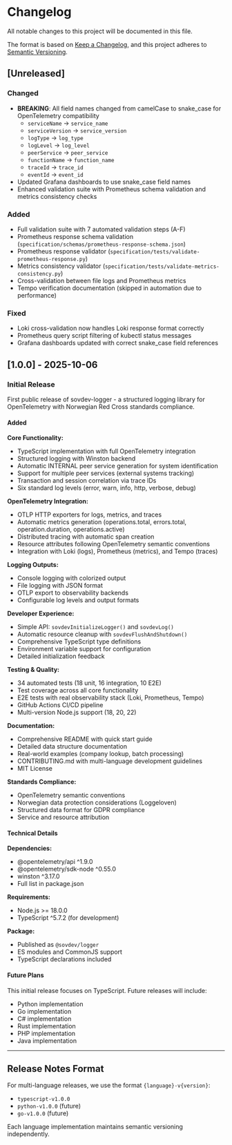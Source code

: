 # Changelog

All notable changes to this project will be documented in this file.

The format is based on [Keep a Changelog](https://keepachangelog.com/en/1.0.0/),
and this project adheres to [Semantic Versioning](https://semver.org/spec/v2.0.0.html).

## [Unreleased]

### Changed
- **BREAKING**: All field names changed from camelCase to snake_case for OpenTelemetry compatibility
  - `serviceName` → `service_name`
  - `serviceVersion` → `service_version`
  - `logType` → `log_type`
  - `logLevel` → `log_level`
  - `peerService` → `peer_service`
  - `functionName` → `function_name`
  - `traceId` → `trace_id`
  - `eventId` → `event_id`
- Updated Grafana dashboards to use snake_case field names
- Enhanced validation suite with Prometheus schema validation and metrics consistency checks

### Added
- Full validation suite with 7 automated validation steps (A-F)
- Prometheus response schema validation (`specification/schemas/prometheus-response-schema.json`)
- Prometheus response validator (`specification/tests/validate-prometheus-response.py`)
- Metrics consistency validator (`specification/tests/validate-metrics-consistency.py`)
- Cross-validation between file logs and Prometheus metrics
- Tempo verification documentation (skipped in automation due to performance)

### Fixed
- Loki cross-validation now handles Loki response format correctly
- Prometheus query script filtering of kubectl status messages
- Grafana dashboards updated with correct snake_case field references

## [1.0.0] - 2025-10-06

### Initial Release

First public release of sovdev-logger - a structured logging library for OpenTelemetry with Norwegian Red Cross standards compliance.

#### Added

**Core Functionality:**
- TypeScript implementation with full OpenTelemetry integration
- Structured logging with Winston backend
- Automatic INTERNAL peer service generation for system identification
- Support for multiple peer services (external systems tracking)
- Transaction and session correlation via trace IDs
- Six standard log levels (error, warn, info, http, verbose, debug)

**OpenTelemetry Integration:**
- OTLP HTTP exporters for logs, metrics, and traces
- Automatic metrics generation (operations.total, errors.total, operation.duration, operations.active)
- Distributed tracing with automatic span creation
- Resource attributes following OpenTelemetry semantic conventions
- Integration with Loki (logs), Prometheus (metrics), and Tempo (traces)

**Logging Outputs:**
- Console logging with colorized output
- File logging with JSON format
- OTLP export to observability backends
- Configurable log levels and output formats

**Developer Experience:**
- Simple API: `sovdevInitializeLogger()` and `sovdevLog()`
- Automatic resource cleanup with `sovdevFlushAndShutdown()`
- Comprehensive TypeScript type definitions
- Environment variable support for configuration
- Detailed initialization feedback

**Testing & Quality:**
- 34 automated tests (18 unit, 16 integration, 10 E2E)
- Test coverage across all core functionality
- E2E tests with real observability stack (Loki, Prometheus, Tempo)
- GitHub Actions CI/CD pipeline
- Multi-version Node.js support (18, 20, 22)

**Documentation:**
- Comprehensive README with quick start guide
- Detailed data structure documentation
- Real-world examples (company lookup, batch processing)
- CONTRIBUTING.md with multi-language development guidelines
- MIT License

**Standards Compliance:**
- OpenTelemetry semantic conventions
- Norwegian data protection considerations (Loggeloven)
- Structured data format for GDPR compliance
- Service and resource attribution

#### Technical Details

**Dependencies:**
- @opentelemetry/api ^1.9.0
- @opentelemetry/sdk-node ^0.55.0
- winston ^3.17.0
- Full list in package.json

**Requirements:**
- Node.js >= 18.0.0
- TypeScript ^5.7.2 (for development)

**Package:**
- Published as `@sovdev/logger`
- ES modules and CommonJS support
- TypeScript declarations included

#### Future Plans

This initial release focuses on TypeScript. Future releases will include:
- Python implementation
- Go implementation
- C# implementation
- Rust implementation
- PHP implementation
- Java implementation

---

## Release Notes Format

For multi-language releases, we use the format `{language}-v{version}`:
- `typescript-v1.0.0`
- `python-v1.0.0` (future)
- `go-v1.0.0` (future)

Each language implementation maintains semantic versioning independently.
